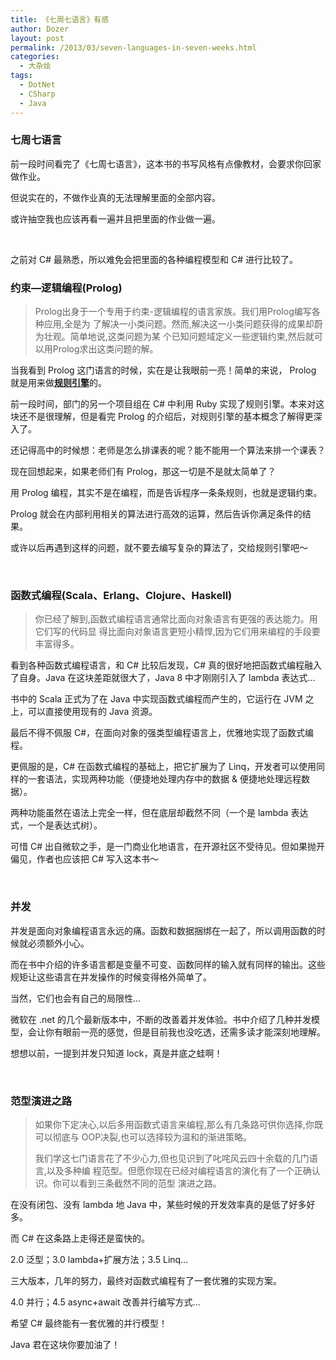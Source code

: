 ```yaml
---
title: 《七周七语言》有感
author: Dozer
layout: post
permalink: /2013/03/seven-languages-in-seven-weeks.html
categories:
  - 大杂烩
tags:
  - DotNet
  - CSharp
  - Java
---
```


### 七周七语言

前一段时间看完了《七周七语言》，这本书的书写风格有点像教材，会要求你回家做作业。

但说实在的，不做作业真的无法理解里面的全部内容。

或许抽空我也应该再看一遍并且把里面的作业做一遍。

&nbsp;

之前对 C# 最熟悉，所以难免会把里面的各种编程模型和 C# 进行比较了。

<!--more-->

### 约束—逻辑编程(Prolog)

> Prolog出身于一个专用于约束-逻辑编程的语言家族。我们用Prolog编写各种应用,全是为 了解决一小类问题。然而,解决这一小类问题获得的成果却蔚为壮观。简单地说,这类问题为某 个已知问题域定义一些逻辑约束,然后就可以用Prolog求出这类问题的解。

当我看到 Prolog 这门语言的时候，实在是让我眼前一亮！简单的来说， Prolog 就是用来做<a href="http://baike.baidu.com/view/1636209.htm" target="_blank"><strong>规则引擎</strong></a>的。

前一段时间，部门的另一个项目组在 C# 中利用 Ruby 实现了规则引擎。本来对这块还不是很理解，但是看完 Prolog 的介绍后，对规则引擎的基本概念了解得更深入了。

还记得高中的时候想：老师是怎么排课表的呢？能不能用一个算法来排一个课表？

现在回想起来，如果老师们有 Prolog，那这一切是不是就太简单了？

用 Prolog 编程，其实不是在编程，而是告诉程序一条条规则，也就是逻辑约束。

Prolog 就会在内部利用相关的算法进行高效的运算，然后告诉你满足条件的结果。

或许以后再遇到这样的问题，就不要去编写复杂的算法了，交给规则引擎吧～

&nbsp;

### 函数式编程(Scala、Erlang、Clojure、Haskell)

> 你已经了解到,函数式编程语言通常比面向对象语言有更强的表达能力。用它们写的代码显 得比面向对象语言更短小精悍,因为它们用来编程的手段要丰富得多。

看到各种函数式编程语言，和 C# 比较后发现，C# 真的很好地把函数式编程融入了自身。Java 在这块差距就很大了，Java 8 中才刚刚引入了 lambda 表达式…

书中的 Scala 正式为了在 Java 中实现函数式编程而产生的，它运行在 JVM 之上，可以直接使用现有的 Java 资源。

最后不得不佩服 C#，在面向对象的强类型编程语言上，优雅地实现了函数式编程。

更佩服的是，C# 在函数式编程的基础上，把它扩展为了 Linq，开发者可以使用同样的一套语法，实现两种功能（便捷地处理内存中的数据 & 便捷地处理远程数据）。

两种功能虽然在语法上完全一样，但在底层却截然不同（一个是 lambda 表达式，一个是表达式树）。

可惜 C# 出自微软之手，是一门商业化地语言，在开源社区不受待见。但如果抛开偏见，作者也应该把 C# 写入这本书～

&nbsp;

### 并发

并发是面向对象编程语言永远的痛。函数和数据捆绑在一起了，所以调用函数的时候就必须额外小心。

而在书中介绍的许多语言都是变量不可变、函数同样的输入就有同样的输出。这些规矩让这些语言在并发操作的时候变得格外简单了。

当然，它们也会有自己的局限性…

微软在 .net 的几个最新版本中，不断的改善着并发体验。书中介绍了几种并发模型，会让你有眼前一亮的感觉，但是目前我也没吃透，还需多读才能深刻地理解。

想想以前，一提到并发只知道 lock，真是井底之蛙啊！

&nbsp;

### 范型演进之路

> 如果你下定决心,以后多用函数式语言来编程,那么有几条路可供你选择,你既可以彻底与 OOP决裂,也可以选择较为温和的渐进策略。
> 
> 我们学这七门语言花了不少心力,但也见识到了叱咤风云四十余载的几门语言,以及多种编 程范型。但愿你现在已经对编程语言的演化有了一个正确认识。你可以看到三条截然不同的范型 演进之路。

在没有闭包、没有 lambda 地 Java 中，某些时候的开发效率真的是低了好多好多。

而 C# 在这条路上走得还是蛮快的。

2.0 泛型；3.0 lambda+扩展方法；3.5 Linq…

三大版本，几年的努力，最终对函数式编程有了一套优雅的实现方案。

4.0 并行；4.5 async+await 改善并行编写方式…

希望 C# 最终能有一套优雅的并行模型！

Java 君在这块你要加油了！

